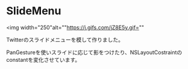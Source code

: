 # SlideMenu
<img width="250"alt=""https://j.gifs.com/jZ8E5y.gif=""

Twitterのスライドメニューを模して作りました。

PanGestureを使いスライドに応じて影をつけたり、NSLayoutCostraintのconstantを変化させています。
